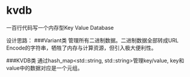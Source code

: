 # kvdb
一百行代码写一个内存型Key Value Database

设计思路：
###Variant类
管理所有二进制数据。二进制数据全部转成URL Encode的字符串，牺牲了内存与计算资源，但引入极大便利性。

###KVDB类
通过hash_map<std::string, std::string>管理key/value,
key和value中的数据对应是一个元组。
